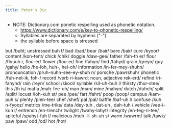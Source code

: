 ```yaml
---
title: Peter's Dic
---
```


- NOTE: Dictionary.com ponetic respelling used as phonetic notation. 
  - https://www.dictionary.com/e/key-to-phonetic-respelling/
  - Syllables are separated by hyphens ("-"). 
  - the syllable before space is stressed


but /buht; unstressed buh t/
bad /bad/
bear /bair/
bare /bair/
cure /kyoor/
content /kon-tent/
chick /chik/
doggie /daw-gee/
father /fah-th er/
flour /flouuh r, flou-er/
flower /flou-er/
fine /fahyn/
find /fahyd/
grain /greyn/
guy /gahy/
hello /he-loh, huh-, hel-oh/
information /in-fer-mey-shuhn/
pronouncation /pruh-nuhn-see-ey-shuh n/
porsche /pawrshuh/
phonetic /fuh-net-ik, foh-/
record /verb ri-kawrd; noun, adjective rek-erd/
refind /ri-fahynd/
rain /reyn/
school /skool/
syllable /sil-uh-buh l/
thirsty /thur-stee/
this /th is/
mafia /mah-fee-uh/
man /man/
mine /mahyn/
dutch /duhch/
split /split/
locust /loh-kuh st/
pee /pee/
fart /fahrt/
poop /poop/
campus /kam-puh s/
plenty /plen-tee/
chef /shef/
pal /pal/
baffle /baf-uh l/
confuse /kuh n-fyooz/
metrics /me-triks/
data /dey-tuh , dat-uh , dah-tuh /
vehicle /vee-i-kuh l/
entrench /en-trench/
twilight /twahy-lahyt/
integrity /en-teg-ri-tee/
spiteful /spahyt-fuh l/
malicious /muh -li-sh-uh s/
warm /wawrm/
talk /tawk/
paw /paw/
odd /od/
hot /hot/
